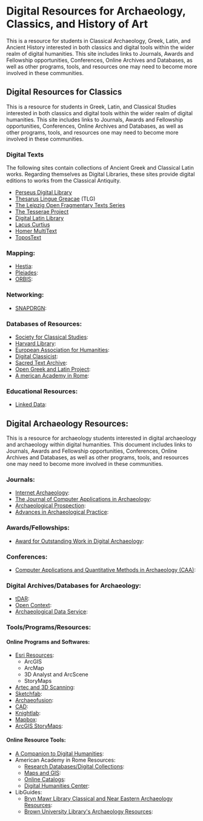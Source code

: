 # Digital Resources for Archaeology, Classics, and History of Art

This is a resource for students in Classical Archaeology, Greek, Latin, and Ancient History interested in both classics and digital tools within the wider realm of digital humanities. This site includes links to Journals, Awards and Fellowship opportunities, Conferences, Online Archives and Databases, as well as other programs, tools, and resources one may need to become more involved in these communities. 

## Digital Resources for Classics

This is a resource for students in Greek, Latin, and Classical Studies interested in both classics and digital tools within the wider realm of digital humanities. This site includes links to Journals, Awards and Fellowship opportunities, Conferences, Online Archives and Databases, as well as other programs, tools, and resources one may need to become more involved in these communities. 

### Digital Texts

The following sites contain collections of Ancient Greek and Classical Latin works. Regarding themselves as Digital Libraries, these sites provide digital editions to works from the Classical Antiquity. 

- [Perseus Digital Library](http://www.perseus.tufts.edu/hopper/)  
- [Thesarus Lingue Greacae](http://stephanus.tlg.uci.edu/ "Thesaurus Linguae Graecae (TLG)") (TLG)
- [The Leipzig Open Fragmentary Texts Series](https://www.dh.uni-leipzig.de/wo/lofts/)
- [The Tesserae Project](https://tesserae.caset.buffalo.edu/)
- [Digital Latin Library](https://digitallatin.org/)
- [Lacus Curtius](http://penelope.uchicago.edu/Thayer/E/Roman/home.html)
- [Homer MultiText](http://www.homermultitext.org/)
- [ToposText](https://topostext.org/)

### Mapping:
- [Hestia](https://hestia.open.ac.uk/hestia/): 
- [Pleiades](https://pleiades.stoa.org/): 
- [ORBIS](http://orbis.stanford.edu/index.html): 

### Networking:
- [SNAPDRGN](https://snapdrgn.net/):

### Databases of Resources:
- [Society for Classical Studies](https://classicalstudies.org/blogs/digital-humanities): 
- [Harvard Library](https://guides.library.harvard.edu/interlibros/classics_digital): 
- [European Association for Humanities](https://eadh.org/projects): 
- [Digital Classicist](http://wiki.digitalclassicist.org/index.php?title=Category:Projects&pageuntil=Fasti+Online#mw-pages): 
- [Sacred Text Archive](https://www.sacred-texts.com/): 
- [Open Greek and Latin Project](http://www.dh.uni-leipzig.de/wo/projects/open-greek-and-latin-project/): 
- [A merican Academy in Rome](https://www.aarome.org/research/resources/periodical-indexes): 

### Educational Resources:
- [Linked Data](https://www.minitex.umn.edu/CatMeta/Standards/LinkedData.aspx): 

## Digital Archaeology Resources:

This is a resource for archaeology students interested in digital archaeology and archaeology within digital humanities. This document includes links to Journals, Awards and Fellowship opportunities, Conferences, Online Archives and Databases, as well as other programs, tools, and resources one may need to become more involved in these communities.

### Journals:
- [Internet Archaeology](https://intarch.ac.uk/"): 
- [The Journal of Computer Applications in Archaeology](https://journal.caa-international.org/): 
- [Archaeological Prospection](https://onlinelibrary.wiley.com/journal/10990763): 
- [Advances in Archaeological Practice](https://www.cambridge.org/core/journals/advances-in-archaeological-practice): 

### Awards/Fellowships:
- [Award for Outstanding Work in Digital Archaeology](https://www.archaeological.org/grant/digital-archaeology-award/): 

### Conferences:
- [Computer Applications and Quantitative Methods in Archaeology (CAA)](https://2020.caaconference.org/): 

### Digital Archives/Databases for Archaeology:
- [tDAR](https://www.tdar.org/about/): 
- [Open Context](https://opencontext.org/): 
- [Archaeological Data Service](https://archaeologydataservice.ac.uk/):

### Tools/Programs/Resources:
#### Online Programs and Softwares:
- [Esri Resources](https://www.esri.com/en-us/home): 
  * ArcGIS
  * ArcMap
  * 3D Analyst and ArcScene 
  * StoryMaps
- [Artec and 3D Scanning](https://www.artec3d.com/): 
- [Sketchfab](https://sketchfab.com/): 
- [Archaeofusion](http://archaeofusion.com/manual/application.htm?MenuState=AcOXw7VVV1V177SE77SGVe-0iu-0ihUtAQEAAA):
- [CAD](https://www.autodesk.com/solutions/cad-software): 
- [Knightlab](https://knightlab.northwestern.edu/): 
- [Mapbox](https://account.mapbox.com/auth/signin/?route-to=https://studio.mapbox.com/): 
- [ArcGIS StoryMaps](https://storymaps.arcgis.com/): 

#### Online Resource Tools:
- [A Companion to Digital Humanities](http://digitalhumanities.org:3030/companion/view?docId=blackwell/9781405103213/9781405103213.xml&chunk.id=ss1-2-2&toc.id=0&brand=9781405103213_brand): 
- American Academy in Rome Resources:
  * [Research Databases/Digital Collections](https://www.aarome.org/research/resources/periodical-indexes): 
  * [Maps and GIS](https://www.aarome.org/research/resources/maps-gis): 
  * [Online Catalogs](https://www.aarome.org/research/resources/online-catalogs):
  * [Digital Humanities Center](http://dhc.aarome.org/): 
- LibGuides:
  * [Bryn Mawr Library Classical and Near Eastern Archaeology Resources](https://guides.tricolib.brynmawr.edu/classical-and-near-eastern-archaeology): 
  * [Brown University Library's Archaeology Resources](https://libguides.brown.edu/archaeology/home): 

